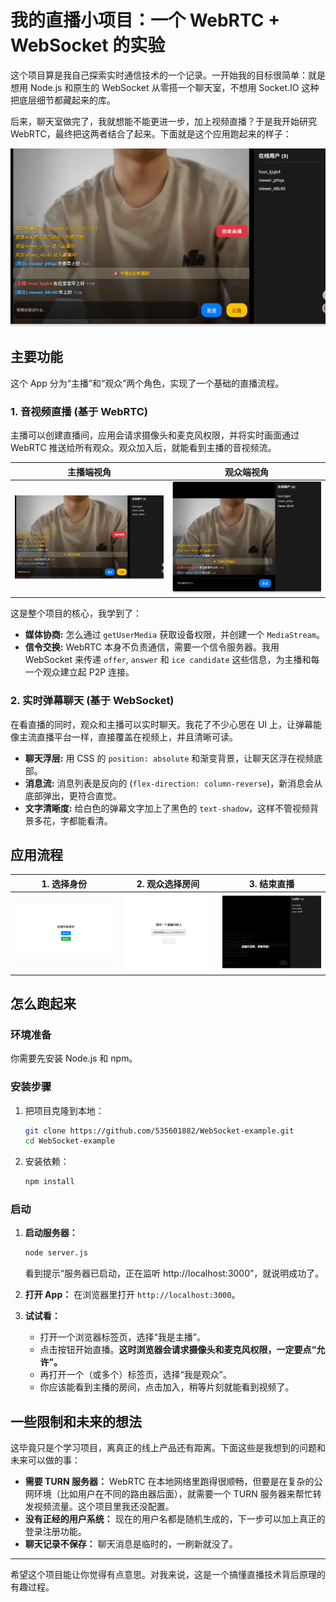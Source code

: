 
# 我的直播小项目：一个 WebRTC + WebSocket 的实验

这个项目算是我自己探索实时通信技术的一个记录。一开始我的目标很简单：就是想用 Node.js 和原生的 WebSocket 从零搭一个聊天室，不想用 Socket.IO 这种把底层细节都藏起来的库。

后来，聊天室做完了，我就想能不能更进一步，加上视频直播？于是我开始研究 WebRTC，最终把这两者结合了起来。下面就是这个应用跑起来的样子：

![直播效果图](img/live.png)

## 主要功能

这个 App 分为“主播”和“观众”两个角色，实现了一个基础的直播流程。

### 1. 音视频直播 (基于 WebRTC)

主播可以创建直播间，应用会请求摄像头和麦克风权限，并将实时画面通过 WebRTC 推送给所有观众。观众加入后，就能看到主播的音视频流。

| 主播端视角 | 观众端视角 |
| :---: | :---: |
| ![主播开播](img/live.png) | ![观众观看](img/views-live.png) |

这是整个项目的核心，我学到了：
*   **媒体协商:** 怎么通过 `getUserMedia` 获取设备权限，并创建一个 `MediaStream`。
*   **信令交换:** WebRTC 本身不负责通信，需要一个信令服务器。我用 WebSocket 来传递 `offer`, `answer` 和 `ice candidate` 这些信息，为主播和每一个观众建立起 P2P 连接。

### 2. 实时弹幕聊天 (基于 WebSocket)

在看直播的同时，观众和主播可以实时聊天。我花了不少心思在 UI 上，让弹幕能像主流直播平台一样，直接覆盖在视频上，并且清晰可读。

*   **聊天浮层:** 用 CSS 的 `position: absolute` 和渐变背景，让聊天区浮在视频底部。
*   **消息流:** 消息列表是反向的 (`flex-direction: column-reverse`)，新消息会从底部弹出，更符合直觉。
*   **文字清晰度:** 给白色的弹幕文字加上了黑色的 `text-shadow`，这样不管视频背景多花，字都能看清。

## 应用流程

| 1. 选择身份 | 2. 观众选择房间 | 3. 结束直播 |
| :---: | :---: | :---: |
| ![角色选择](img/index.png) | ![房间列表](img/views.png) | ![结束直播](img/live-over.png) |

## 怎么跑起来

### 环境准备

你需要先安装 Node.js 和 npm。

### 安装步骤

1.  把项目克隆到本地：
    ```bash
    git clone https://github.com/535601882/WebSocket-example.git
    cd WebSocket-example
    ```

2.  安装依赖：
    ```bash
    npm install
    ```

### 启动

1.  **启动服务器：**
    ```bash
    node server.js
    ```
    看到提示“服务器已启动，正在监听 http://localhost:3000”，就说明成功了。

2.  **打开 App：**
    在浏览器里打开 `http://localhost:3000`。

3.  **试试看：**
    *   打开一个浏览器标签页，选择“我是主播”。
    *   点击按钮开始直播。**这时浏览器会请求摄像头和麦克风权限，一定要点“允许”。**
    *   再打开一个（或多个）标签页，选择“我是观众”。
    *   你应该能看到主播的房间，点击加入，稍等片刻就能看到视频了。

## 一些限制和未来的想法

这毕竟只是个学习项目，离真正的线上产品还有距离。下面这些是我想到的问题和未来可以做的事：

*   **需要 TURN 服务器：** WebRTC 在本地网络里跑得很顺畅，但要是在复杂的公网环境（比如用户在不同的路由器后面），就需要一个 TURN 服务器来帮忙转发视频流量。这个项目里我还没配置。
*   **没有正经的用户系统：** 现在的用户名都是随机生成的，下一步可以加上真正的登录注册功能。
*   **聊天记录不保存：** 聊天消息是临时的，一刷新就没了。

---

希望这个项目能让你觉得有点意思。对我来说，这是一个搞懂直播技术背后原理的有趣过程。
